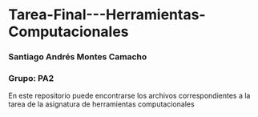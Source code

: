 # Tarea-Final---Herramientas-Computacionales

### Santiago Andrés Montes Camacho
### **Grupo**: PA2

En este repositorio puede encontrarse los archivos correspondientes a la tarea de la asignatura de herramientas computacionales
